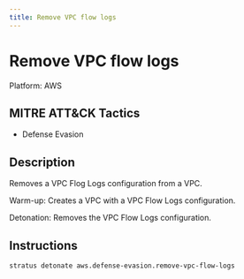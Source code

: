```yaml
---
title: Remove VPC flow logs
---
```


# Remove VPC flow logs 

Platform: AWS

## MITRE ATT&CK Tactics


- Defense Evasion

## Description


Removes a VPC Flog Logs configuration from a VPC.

Warm-up: Creates a VPC with a VPC Flow Logs configuration.

Detonation: Removes the VPC Flow Logs configuration.


## Instructions

```bash title="Detonate with Stratus Red Team"
stratus detonate aws.defense-evasion.remove-vpc-flow-logs
```